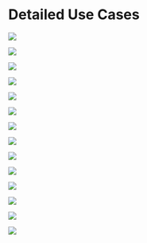 # Detailed Use Cases


<img src="images/UC1.png" > <br>

<img src="Detailed Use Cases/images/UC2.png" > <br>

<img src="Detailed Use Cases\images/UC3.png" > <br>

<img src="Detailed Use Cases\images\UC4.png" > <br>

<img src="Detailed Use Cases\images\UC5.png" > <br>

<img src="Detailed Use Cases\images\UC6.png" > <br>

<img src="Detailed Use Cases\images\UC7.png" > <br>

<img src="Detailed Use Cases\images\UC8.png" > <br>

<img src="Detailed Use Cases\images\UC9.png" > <br>

<img src="Detailed Use Cases\images\UC10.png" > <br>

<img src="Detailed Use Cases\images\UC11.png" > <br>

<img src="Detailed Use Cases\images/UC12.png" > <br>

<img src="Detailed Use Cases\images/UC13.png" > <br>

<img src="Detailed Use Cases\images/UC14.png" > <br>